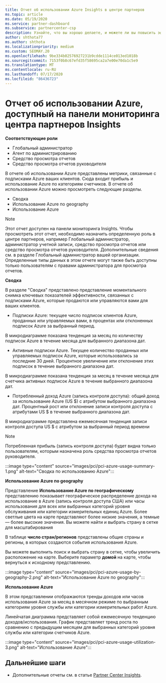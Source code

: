 ```yaml
---
title: Отчет об использовании Azure Insights в центре партнеров
ms.topic: article
ms.date: 05/19/2020
ms.service: partner-dashboard
ms.subservice: partnercenter-csp
description: Узнайте, что вы хорошо делаете, и можете ли вы повысить эффективность использования подписок Azure, которые вы продаете или управляете клиентами.
author: shthota77
ms.author: shthota
ms.localizationpriority: medium
ms.custom: SEOMAY.20
ms.openlocfilehash: 9be334b02576927231b9cdde1114ce013ed1018b
ms.sourcegitcommit: 7153f0b8c67efd35f58695ca2a7e00e70da1c5e9
ms.translationtype: MT
ms.contentlocale: ru-RU
ms.lasthandoff: 07/17/2020
ms.locfileid: "86436723"
---
```

# <a name="azure-usage-report-available-from-the-partner-center-insights-dashboard"></a>Отчет об использовании Azure, доступный на панели мониторинга центра партнеров Insights

**Соответствующие роли**
- Глобальный администратор
- Агент по администрированию
- Средство просмотра отчетов
- Средство просмотра отчетов руководителя

В отчете об использовании Azure представлены метрики, связанные с подписками Azure ваших клиентов. Сюда входит прибыль и использование Azure по категориям счетчиков. В отчете об использовании Azure можно просмотреть следующие разделы.

- Сводка
- Использование Azure по geography
- Использование Azure

 > [!NOTE]
 > Этот отчет доступен на панели мониторинга Insights. Чтобы просмотреть этот отчет, необходимо назначить определенную роль в центре партнеров, например Глобальный администратор, администратор учетной записи, средство просмотра отчетов или средство просмотра отчетов руководителя. Дополнительные сведения см. в разделе Глобальный администратор вашей организации. Определенные типы данных в этом отчете могут также быть доступны только пользователям с правами администратора для просмотра отчетов.

**Сводка**

В разделе "Сводка" представлено представление моментального снимка ключевых показателей эффективности, связанных с подписками Azure, которые продаются или управляются вами для ваших клиентов.  

- Подписки Azure: текущее число подписок клиентов Azure, проданных или управляемых вами, в процентах или отклоненных подписок Azure за выбранный период.

В микродиаграмме показана тенденция за месяц по количеству подписок Azure в течение месяца для выбранного диапазона дат.
- Активные подписки Azure. Текущее количество проданных или управляемых подписок Azure, которые использовались за последние 30 дней.
Процентное увеличение или отклонение этих подписок в течение выбранного диапазона дат.

В микродиаграмме показана тенденция за месяц в течение месяца для счетчика активных подписок Azure в течение выбранного диапазона дат.

- Потребленный доход Azure (запись контроля доступа): общий доход за использование Azure (US $) с атрибутом выбранного диапазона дат.
Процентный рост или отклонение записи контроля доступа с атрибутами US $ в течение выбранного диапазона дат. 

В микродиаграмме представлена ежемесячная тенденция записи контроля доступа US $ с атрибутом за выбранный период времени


> [!NOTE]
 > Потребленная прибыль (запись контроля доступа) будет видна только пользователям, которым назначена роль средства просмотра отчетов руководителя.

:::image type="content" source="images/pci/pci-azure-usage-summary-1.png" alt-text="Сводка по использованию Azure":::

**Использование Azure по geography**

Представление **Использование Azure по географическому** представлению показывает географическое распределение дохода на использование в Azure (запись контроля доступа США) или часы использования для всех или выбранных категорий уровня обслуживания или категории измерительных единиц Azure. Более светлые цвета на карте представляют более низкие значения, а темные — более высокие значения. Вы можете найти и выбрать страну в сетке для масштабирования 

В таблице **число стран/регионов** представлены общие страны и регионы, в которых создаются события использования Azure.

Вы можете выполнить поиск и выбрать страну в сетке, чтобы увеличить расположение на карте. Выберите параметр **домой** на карте, чтобы вернуться к исходному представлению.

:::image type="content" source="images/pci/pci-azure-usage-by-geography-2.png" alt-text="Использование Azure по geography":::

**Использование Azure**

В этом представлении отображаются тренды доходов или часов использования Azure за месяц в месячном режиме по выбранным категориям уровня службы или категории измерительных работ Azure. 

Линейчатая диаграмма представляет собой ежемесячную тенденцию доходов/использования. График представляет тренд роста по сравнению с предыдущим месяцем для выбранных категорий уровня службы или категории счетчиков Azure.

:::image type="content" source="images/pci/pci-azure-usage-utilization-3.png" alt-text="Использование Azure":::

## <a name="next-steps"></a>Дальнейшие шаги

- Дополнительные отчеты см. в статье [Partner Center Insights](partner-center-insights.md).
